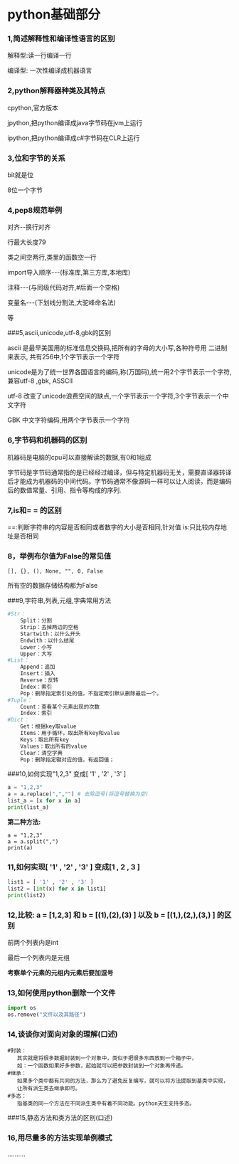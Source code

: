 # python基础部分



### 1,简述解释性和编译性语言的区别

解释型:读一行编译一行

编译型: 一次性编译成机器语言



### 2,python解释器种类及其特点

cpython,官方版本

jpython,把python编译成java字节码在jvm上运行

ipython,把python编译成c#字节码在CLR上运行



### 3,位和字节的关系

bit就是位

8位一个字节



### 4,pep8规范举例

对齐--换行对齐

行最大长度79

类之间空两行,类里的函数空一行

import导入顺序---(标准库,第三方库,本地库)

注释---(与同级代码对齐,#后面一个空格)

变量名---(下划线分割法,大驼峰命名法)

等







###5,ascii,unicode,utf-8,gbk的区别

ascii 是最早美国用的标准信息交换码,把所有的字母的大小写,各种符号用 二进制来表示, 共有256中,1个字节表示一个字符



unicode是为了统一世界各国语言的编码,称(万国码),统一用2个字节表示一个字符,兼容utf-8 ,gbk, ASSCII



utf-8  改变了unicode浪费空间的缺点,一个字节表示一个字符,3个字节表示一个中文字符



GBK 中文字符编码,用两个字节表示一个字符



### 6,字节码和机器码的区别

机器码是电脑的cpu可以直接解读的数据,有0和1组成

字节码是字节码通常指的是已经经过编译，但与特定机器码无关，需要直译器转译后才能成为机器码的中间代码。字节码通常不像源码一样可以让人阅读，而是编码后的数值常量、引用、指令等构成的序列.



### 7,is和= = 的区别
==:判断字符串的内容是否相同或者数字的大小是否相同,针对值
is:只比较内存地址是否相同



### 8，举例布尔值为False的常见值

`[], {}, (), None, "", 0, False  `

所有空的数据存储结构都为False





###9,字符串,列表,元组,字典常用方法

```python
#Str：
    Split：分割
    Strip：去掉两边的空格
    Startwith：以什么开头
    Endwith：以什么结尾
    Lower：小写
    Upper：大写
#List：
    Append：追加
    Insert：插入
    Reverse：反转
    Index：索引
    Pop：删除指定索引处的值，不指定索引默认删除最后一个。
#Tuple：
    Count：查看某个元素出现的次数
    Index：索引
#Dict：
    Get：根据key取value
    Items：用于循环，取出所有key和value
    Keys：取出所有key
    Values：取出所有的value
    Clear：清空字典
    Pop：删除指定键对应的值，有返回值；

```





###10,如何实现"1,2,3" 变成[ '1' , '2' , '3' ]

```python
a = "1,2,3"
a = a.replace(",","") # 去除逗号(将逗号替换为空)
list_a = [x for x in a]
print(list_a)
```

**第二种方法:**

```pyth
a = "1,2,3"
a = a.split(",")
print(a)
```





### 11,如何实现[ '1' , '2' , '3' ] 变成[1 , 2 , 3 ]

```python
list1 = [ '1' , '2' , '3' ]
list2 = [int(x) for x in list1]
print(list2)
```





### 12,比较: a = [1,2,3] 和 b = [(1),(2),(3) ] 以及 b = [(1,),(2,),(3,) ] 的区别

前两个列表内是int

最后一个列表内是元组

**考察单个元素的元组内元素后要加逗号**



### 13,如何使用python删除一个文件

```python
import os
os.remove("文件以及其路径")
```



### 14,谈谈你对面向对象的理解(口述)

```
#封装：
   其实就是将很多数据封装到一个对象中，类似于把很多东西放到一个箱子中，
   如：一个函数如果好多参数，起始就可以把参数封装到一个对象再传递。
#继承：
   如果多个类中都有共同的方法，那么为了避免反复编写，就可以将方法提取到基类中实现，
   让所有派生类去继承即可。
#多态：
   指基类的同一个方法在不同派生类中有着不同功能。python天生支持多态。
```





###15,静态方法和类方法的区别(口述)



### 16,用尽量多的方法实现单例模式

..........














